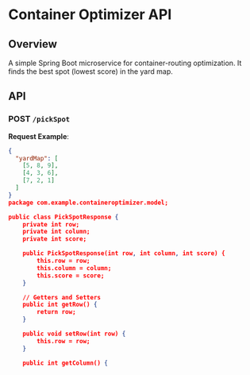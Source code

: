 # Container Optimizer API

## Overview

A simple Spring Boot microservice for container-routing optimization.
It finds the best spot (lowest score) in the yard map.

## API

### POST `/pickSpot`

**Request Example**:
```json
{
  "yardMap": [
    [5, 8, 9],
    [4, 3, 6],
    [7, 2, 1]
  ]
}
package com.example.containeroptimizer.model;

public class PickSpotResponse {
    private int row;
    private int column;
    private int score;

    public PickSpotResponse(int row, int column, int score) {
        this.row = row;
        this.column = column;
        this.score = score;
    }

    // Getters and Setters
    public int getRow() {
        return row;
    }

    public void setRow(int row) {
        this.row = row;
    }

    public int getColumn() {
